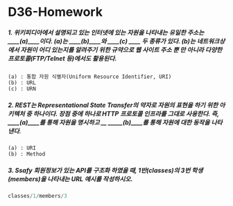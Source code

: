 # D36-Homework

##### 1. 위키피디아에서 설명되고 있는 인터넷에 있는 자원을 나타내는 유일한 주소는  ____(a)____이다.  (a)는 ____(b)____와 ____(c) ____ 두 종류가 있다. (b)는 네트워크상에서 자원이 어디 있는지를 알려주기 위한 규약으로 웹 사이트 주소 뿐 만 아니라 다양한 프로토콜(FTP/Telnet 등)에서도 활용된다.

```
(a) : 통합 자원 식별자(Uniform Resource Identifier, URI)
(b) : URL
(c) : URN
```



##### 2. REST는 Representational State Transfer의 약자로 자원의 표현을 하기 위한 아키텍처 중 하나이다. 장점 중에 하나로 HTTP 프로토콜 인프라를 그대로 사용한다. 즉, ____(a)____를 통해 자원을 명시하고 __ _____(b)____를 통해 자원에 대한 동작을 나타낸다.

```
(a) : URI
(b) : Method
```



##### 3. Ssafy 회원정보가 있는 API를 구조화 하였을 때, 1반(classes)의 3번 학생 (members)을 나타내는 URL 예시를 작성하시오.

```python
classes/1/members/3
```

